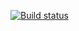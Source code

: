 [![Build status](https://ci.appveyor.com/api/projects/status/qd7a70xkv3jc4wi0?svg=true)](https://ci.appveyor.com/project/EvgeniaRepina/hw2-4-bdd)
